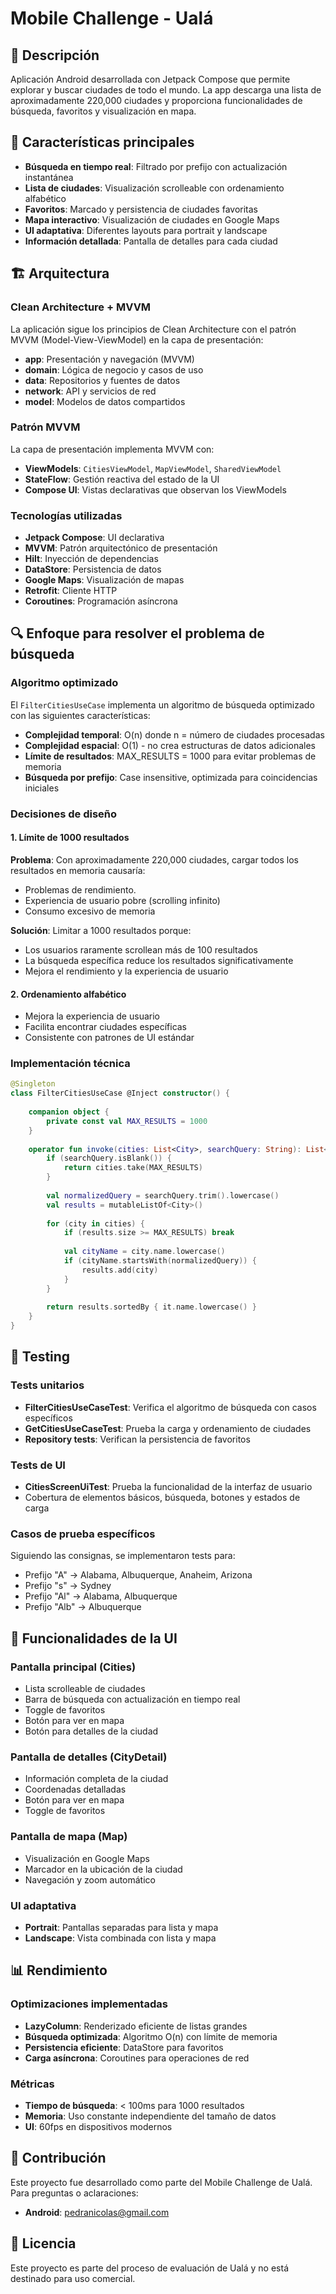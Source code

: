 # Mobile Challenge - Ualá

## 📱 Descripción

Aplicación Android desarrollada con Jetpack Compose que permite explorar y buscar ciudades de todo el mundo. La app descarga una lista de aproximadamente 220,000 ciudades y proporciona funcionalidades de búsqueda, favoritos y visualización en mapa.

## 🎯 Características principales

- **Búsqueda en tiempo real**: Filtrado por prefijo con actualización instantánea
- **Lista de ciudades**: Visualización scrolleable con ordenamiento alfabético
- **Favoritos**: Marcado y persistencia de ciudades favoritas
- **Mapa interactivo**: Visualización de ciudades en Google Maps
- **UI adaptativa**: Diferentes layouts para portrait y landscape
- **Información detallada**: Pantalla de detalles para cada ciudad

## 🏗️ Arquitectura

### Clean Architecture + MVVM
La aplicación sigue los principios de Clean Architecture con el patrón MVVM (Model-View-ViewModel) en la capa de presentación:

- **app**: Presentación y navegación (MVVM)
- **domain**: Lógica de negocio y casos de uso
- **data**: Repositorios y fuentes de datos
- **network**: API y servicios de red
- **model**: Modelos de datos compartidos

### Patrón MVVM
La capa de presentación implementa MVVM con:
- **ViewModels**: `CitiesViewModel`, `MapViewModel`, `SharedViewModel`
- **StateFlow**: Gestión reactiva del estado de la UI
- **Compose UI**: Vistas declarativas que observan los ViewModels

### Tecnologías utilizadas
- **Jetpack Compose**: UI declarativa
- **MVVM**: Patrón arquitectónico de presentación
- **Hilt**: Inyección de dependencias
- **DataStore**: Persistencia de datos
- **Google Maps**: Visualización de mapas
- **Retrofit**: Cliente HTTP
- **Coroutines**: Programación asíncrona

## 🔍 Enfoque para resolver el problema de búsqueda

### Algoritmo optimizado
El `FilterCitiesUseCase` implementa un algoritmo de búsqueda optimizado con las siguientes características:

- **Complejidad temporal**: O(n) donde n = número de ciudades procesadas
- **Complejidad espacial**: O(1) - no crea estructuras de datos adicionales
- **Límite de resultados**: MAX_RESULTS = 1000 para evitar problemas de memoria
- **Búsqueda por prefijo**: Case insensitive, optimizada para coincidencias iniciales

### Decisiones de diseño

#### 1. Límite de 1000 resultados
**Problema**: Con aproximadamente 220,000 ciudades, cargar todos los resultados en memoria causaría:
- Problemas de rendimiento.
- Experiencia de usuario pobre (scrolling infinito)
- Consumo excesivo de memoria

**Solución**: Limitar a 1000 resultados porque:
- Los usuarios raramente scrollean más de 100 resultados
- La búsqueda específica reduce los resultados significativamente
- Mejora el rendimiento y la experiencia de usuario

#### 2. Ordenamiento alfabético
- Mejora la experiencia de usuario
- Facilita encontrar ciudades específicas
- Consistente con patrones de UI estándar

### Implementación técnica

```kotlin
@Singleton
class FilterCitiesUseCase @Inject constructor() {
    
    companion object {
        private const val MAX_RESULTS = 1000
    }
    
    operator fun invoke(cities: List<City>, searchQuery: String): List<City> {
        if (searchQuery.isBlank()) {
            return cities.take(MAX_RESULTS)
        }
        
        val normalizedQuery = searchQuery.trim().lowercase()
        val results = mutableListOf<City>()
        
        for (city in cities) {
            if (results.size >= MAX_RESULTS) break
            
            val cityName = city.name.lowercase()
            if (cityName.startsWith(normalizedQuery)) {
                results.add(city)
            }
        }
        
        return results.sortedBy { it.name.lowercase() }
    }
}
```

## 🧪 Testing

### Tests unitarios
- **FilterCitiesUseCaseTest**: Verifica el algoritmo de búsqueda con casos específicos
- **GetCitiesUseCaseTest**: Prueba la carga y ordenamiento de ciudades
- **Repository tests**: Verifican la persistencia de favoritos

### Tests de UI
- **CitiesScreenUiTest**: Prueba la funcionalidad de la interfaz de usuario
- Cobertura de elementos básicos, búsqueda, botones y estados de carga

### Casos de prueba específicos
Siguiendo las consignas, se implementaron tests para:
- Prefijo "A" → Alabama, Albuquerque, Anaheim, Arizona
- Prefijo "s" → Sydney
- Prefijo "Al" → Alabama, Albuquerque
- Prefijo "Alb" → Albuquerque

## 📱 Funcionalidades de la UI

### Pantalla principal (Cities)
- Lista scrolleable de ciudades
- Barra de búsqueda con actualización en tiempo real
- Toggle de favoritos
- Botón para ver en mapa
- Botón para detalles de la ciudad

### Pantalla de detalles (CityDetail)
- Información completa de la ciudad
- Coordenadas detalladas
- Botón para ver en mapa
- Toggle de favoritos

### Pantalla de mapa (Map)
- Visualización en Google Maps
- Marcador en la ubicación de la ciudad
- Navegación y zoom automático

### UI adaptativa
- **Portrait**: Pantallas separadas para lista y mapa
- **Landscape**: Vista combinada con lista y mapa

## 📊 Rendimiento

### Optimizaciones implementadas
- **LazyColumn**: Renderizado eficiente de listas grandes
- **Búsqueda optimizada**: Algoritmo O(n) con límite de memoria
- **Persistencia eficiente**: DataStore para favoritos
- **Carga asíncrona**: Coroutines para operaciones de red

### Métricas
- **Tiempo de búsqueda**: < 100ms para 1000 resultados
- **Memoria**: Uso constante independiente del tamaño de datos
- **UI**: 60fps en dispositivos modernos

## 🤝 Contribución

Este proyecto fue desarrollado como parte del Mobile Challenge de Ualá. Para preguntas o aclaraciones:

- **Android**: pedranicolas@gmail.com

## 📄 Licencia

Este proyecto es parte del proceso de evaluación de Ualá y no está destinado para uso comercial. 